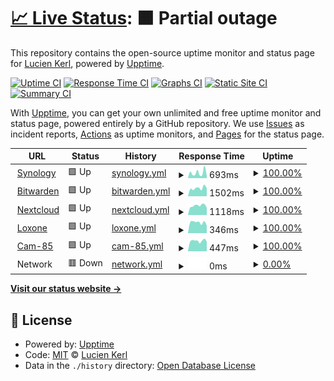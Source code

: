 # [📈 Live Status](https://lucienkerl.github.io/status): <!--live status--> **🟧 Partial outage**

This repository contains the open-source uptime monitor and status page for [Lucien Kerl](https://lucienkerl.github.io/status), powered by [Upptime](https://github.com/upptime/upptime).

[![Uptime CI](https://github.com/lucienkerl/status/workflows/Uptime%20CI/badge.svg)](https://github.com/lucienkerl/status/actions?query=workflow%3A%22Uptime+CI%22)
[![Response Time CI](https://github.com/lucienkerl/status/workflows/Response%20Time%20CI/badge.svg)](https://github.com/lucienkerl/status/actions?query=workflow%3A%22Response+Time+CI%22)
[![Graphs CI](https://github.com/lucienkerl/status/workflows/Graphs%20CI/badge.svg)](https://github.com/lucienkerl/status/actions?query=workflow%3A%22Graphs+CI%22)
[![Static Site CI](https://github.com/lucienkerl/status/workflows/Static%20Site%20CI/badge.svg)](https://github.com/lucienkerl/status/actions?query=workflow%3A%22Static+Site+CI%22)
[![Summary CI](https://github.com/lucienkerl/status/workflows/Summary%20CI/badge.svg)](https://github.com/lucienkerl/status/actions?query=workflow%3A%22Summary+CI%22)

With [Upptime](https://upptime.js.org), you can get your own unlimited and free uptime monitor and status page, powered entirely by a GitHub repository. We use [Issues](https://github.com/lucienkerl/status/issues) as incident reports, [Actions](https://github.com/lucienkerl/status/actions) as uptime monitors, and [Pages](https://lucienkerl.github.io/status) for the status page.

<!--start: status pages-->
<!-- This summary is generated by Upptime (https://github.com/upptime/upptime) -->
<!-- Do not edit this manually, your changes will be overwritten -->
<!-- prettier-ignore -->
| URL | Status | History | Response Time | Uptime |
| --- | ------ | ------- | ------------- | ------ |
| <img alt="" src="https://icons.duckduckgo.com/ip3/synology.kerl.io.ico" height="13"> [Synology](https://synology.kerl.io) | 🟩 Up | [synology.yml](https://github.com/lucienkerl/status/commits/HEAD/history/synology.yml) | <details><summary><img alt="Response time graph" src="./graphs/synology/response-time-week.png" height="20"> 693ms</summary><br><a href="https://status.kerl.io/history/synology"><img alt="Response time 1561" src="https://img.shields.io/endpoint?url=https%3A%2F%2Fraw.githubusercontent.com%2Flucienkerl%2Fstatus%2FHEAD%2Fapi%2Fsynology%2Fresponse-time.json"></a><br><a href="https://status.kerl.io/history/synology"><img alt="24-hour response time 755" src="https://img.shields.io/endpoint?url=https%3A%2F%2Fraw.githubusercontent.com%2Flucienkerl%2Fstatus%2FHEAD%2Fapi%2Fsynology%2Fresponse-time-day.json"></a><br><a href="https://status.kerl.io/history/synology"><img alt="7-day response time 693" src="https://img.shields.io/endpoint?url=https%3A%2F%2Fraw.githubusercontent.com%2Flucienkerl%2Fstatus%2FHEAD%2Fapi%2Fsynology%2Fresponse-time-week.json"></a><br><a href="https://status.kerl.io/history/synology"><img alt="30-day response time 719" src="https://img.shields.io/endpoint?url=https%3A%2F%2Fraw.githubusercontent.com%2Flucienkerl%2Fstatus%2FHEAD%2Fapi%2Fsynology%2Fresponse-time-month.json"></a><br><a href="https://status.kerl.io/history/synology"><img alt="1-year response time 1730" src="https://img.shields.io/endpoint?url=https%3A%2F%2Fraw.githubusercontent.com%2Flucienkerl%2Fstatus%2FHEAD%2Fapi%2Fsynology%2Fresponse-time-year.json"></a></details> | <details><summary><a href="https://status.kerl.io/history/synology">100.00%</a></summary><a href="https://status.kerl.io/history/synology"><img alt="All-time uptime 98.44%" src="https://img.shields.io/endpoint?url=https%3A%2F%2Fraw.githubusercontent.com%2Flucienkerl%2Fstatus%2FHEAD%2Fapi%2Fsynology%2Fuptime.json"></a><br><a href="https://status.kerl.io/history/synology"><img alt="24-hour uptime 100.00%" src="https://img.shields.io/endpoint?url=https%3A%2F%2Fraw.githubusercontent.com%2Flucienkerl%2Fstatus%2FHEAD%2Fapi%2Fsynology%2Fuptime-day.json"></a><br><a href="https://status.kerl.io/history/synology"><img alt="7-day uptime 100.00%" src="https://img.shields.io/endpoint?url=https%3A%2F%2Fraw.githubusercontent.com%2Flucienkerl%2Fstatus%2FHEAD%2Fapi%2Fsynology%2Fuptime-week.json"></a><br><a href="https://status.kerl.io/history/synology"><img alt="30-day uptime 99.44%" src="https://img.shields.io/endpoint?url=https%3A%2F%2Fraw.githubusercontent.com%2Flucienkerl%2Fstatus%2FHEAD%2Fapi%2Fsynology%2Fuptime-month.json"></a><br><a href="https://status.kerl.io/history/synology"><img alt="1-year uptime 97.31%" src="https://img.shields.io/endpoint?url=https%3A%2F%2Fraw.githubusercontent.com%2Flucienkerl%2Fstatus%2FHEAD%2Fapi%2Fsynology%2Fuptime-year.json"></a></details>
| <img alt="" src="https://icons.duckduckgo.com/ip3/bitwarden.kerl.io.ico" height="13"> [Bitwarden](https://bitwarden.kerl.io) | 🟩 Up | [bitwarden.yml](https://github.com/lucienkerl/status/commits/HEAD/history/bitwarden.yml) | <details><summary><img alt="Response time graph" src="./graphs/bitwarden/response-time-week.png" height="20"> 1502ms</summary><br><a href="https://status.kerl.io/history/bitwarden"><img alt="Response time 731" src="https://img.shields.io/endpoint?url=https%3A%2F%2Fraw.githubusercontent.com%2Flucienkerl%2Fstatus%2FHEAD%2Fapi%2Fbitwarden%2Fresponse-time.json"></a><br><a href="https://status.kerl.io/history/bitwarden"><img alt="24-hour response time 3944" src="https://img.shields.io/endpoint?url=https%3A%2F%2Fraw.githubusercontent.com%2Flucienkerl%2Fstatus%2FHEAD%2Fapi%2Fbitwarden%2Fresponse-time-day.json"></a><br><a href="https://status.kerl.io/history/bitwarden"><img alt="7-day response time 1502" src="https://img.shields.io/endpoint?url=https%3A%2F%2Fraw.githubusercontent.com%2Flucienkerl%2Fstatus%2FHEAD%2Fapi%2Fbitwarden%2Fresponse-time-week.json"></a><br><a href="https://status.kerl.io/history/bitwarden"><img alt="30-day response time 934" src="https://img.shields.io/endpoint?url=https%3A%2F%2Fraw.githubusercontent.com%2Flucienkerl%2Fstatus%2FHEAD%2Fapi%2Fbitwarden%2Fresponse-time-month.json"></a><br><a href="https://status.kerl.io/history/bitwarden"><img alt="1-year response time 744" src="https://img.shields.io/endpoint?url=https%3A%2F%2Fraw.githubusercontent.com%2Flucienkerl%2Fstatus%2FHEAD%2Fapi%2Fbitwarden%2Fresponse-time-year.json"></a></details> | <details><summary><a href="https://status.kerl.io/history/bitwarden">100.00%</a></summary><a href="https://status.kerl.io/history/bitwarden"><img alt="All-time uptime 99.37%" src="https://img.shields.io/endpoint?url=https%3A%2F%2Fraw.githubusercontent.com%2Flucienkerl%2Fstatus%2FHEAD%2Fapi%2Fbitwarden%2Fuptime.json"></a><br><a href="https://status.kerl.io/history/bitwarden"><img alt="24-hour uptime 100.00%" src="https://img.shields.io/endpoint?url=https%3A%2F%2Fraw.githubusercontent.com%2Flucienkerl%2Fstatus%2FHEAD%2Fapi%2Fbitwarden%2Fuptime-day.json"></a><br><a href="https://status.kerl.io/history/bitwarden"><img alt="7-day uptime 100.00%" src="https://img.shields.io/endpoint?url=https%3A%2F%2Fraw.githubusercontent.com%2Flucienkerl%2Fstatus%2FHEAD%2Fapi%2Fbitwarden%2Fuptime-week.json"></a><br><a href="https://status.kerl.io/history/bitwarden"><img alt="30-day uptime 99.44%" src="https://img.shields.io/endpoint?url=https%3A%2F%2Fraw.githubusercontent.com%2Flucienkerl%2Fstatus%2FHEAD%2Fapi%2Fbitwarden%2Fuptime-month.json"></a><br><a href="https://status.kerl.io/history/bitwarden"><img alt="1-year uptime 99.17%" src="https://img.shields.io/endpoint?url=https%3A%2F%2Fraw.githubusercontent.com%2Flucienkerl%2Fstatus%2FHEAD%2Fapi%2Fbitwarden%2Fuptime-year.json"></a></details>
| <img alt="" src="https://icons.duckduckgo.com/ip3/nextcloud.kerl.io.ico" height="13"> [Nextcloud](https://nextcloud.kerl.io) | 🟩 Up | [nextcloud.yml](https://github.com/lucienkerl/status/commits/HEAD/history/nextcloud.yml) | <details><summary><img alt="Response time graph" src="./graphs/nextcloud/response-time-week.png" height="20"> 1118ms</summary><br><a href="https://status.kerl.io/history/nextcloud"><img alt="Response time 1268" src="https://img.shields.io/endpoint?url=https%3A%2F%2Fraw.githubusercontent.com%2Flucienkerl%2Fstatus%2FHEAD%2Fapi%2Fnextcloud%2Fresponse-time.json"></a><br><a href="https://status.kerl.io/history/nextcloud"><img alt="24-hour response time 1086" src="https://img.shields.io/endpoint?url=https%3A%2F%2Fraw.githubusercontent.com%2Flucienkerl%2Fstatus%2FHEAD%2Fapi%2Fnextcloud%2Fresponse-time-day.json"></a><br><a href="https://status.kerl.io/history/nextcloud"><img alt="7-day response time 1118" src="https://img.shields.io/endpoint?url=https%3A%2F%2Fraw.githubusercontent.com%2Flucienkerl%2Fstatus%2FHEAD%2Fapi%2Fnextcloud%2Fresponse-time-week.json"></a><br><a href="https://status.kerl.io/history/nextcloud"><img alt="30-day response time 1423" src="https://img.shields.io/endpoint?url=https%3A%2F%2Fraw.githubusercontent.com%2Flucienkerl%2Fstatus%2FHEAD%2Fapi%2Fnextcloud%2Fresponse-time-month.json"></a><br><a href="https://status.kerl.io/history/nextcloud"><img alt="1-year response time 1343" src="https://img.shields.io/endpoint?url=https%3A%2F%2Fraw.githubusercontent.com%2Flucienkerl%2Fstatus%2FHEAD%2Fapi%2Fnextcloud%2Fresponse-time-year.json"></a></details> | <details><summary><a href="https://status.kerl.io/history/nextcloud">100.00%</a></summary><a href="https://status.kerl.io/history/nextcloud"><img alt="All-time uptime 91.92%" src="https://img.shields.io/endpoint?url=https%3A%2F%2Fraw.githubusercontent.com%2Flucienkerl%2Fstatus%2FHEAD%2Fapi%2Fnextcloud%2Fuptime.json"></a><br><a href="https://status.kerl.io/history/nextcloud"><img alt="24-hour uptime 100.00%" src="https://img.shields.io/endpoint?url=https%3A%2F%2Fraw.githubusercontent.com%2Flucienkerl%2Fstatus%2FHEAD%2Fapi%2Fnextcloud%2Fuptime-day.json"></a><br><a href="https://status.kerl.io/history/nextcloud"><img alt="7-day uptime 100.00%" src="https://img.shields.io/endpoint?url=https%3A%2F%2Fraw.githubusercontent.com%2Flucienkerl%2Fstatus%2FHEAD%2Fapi%2Fnextcloud%2Fuptime-week.json"></a><br><a href="https://status.kerl.io/history/nextcloud"><img alt="30-day uptime 99.44%" src="https://img.shields.io/endpoint?url=https%3A%2F%2Fraw.githubusercontent.com%2Flucienkerl%2Fstatus%2FHEAD%2Fapi%2Fnextcloud%2Fuptime-month.json"></a><br><a href="https://status.kerl.io/history/nextcloud"><img alt="1-year uptime 79.52%" src="https://img.shields.io/endpoint?url=https%3A%2F%2Fraw.githubusercontent.com%2Flucienkerl%2Fstatus%2FHEAD%2Fapi%2Fnextcloud%2Fuptime-year.json"></a></details>
| <img alt="" src="https://icons.duckduckgo.com/ip3/loxone.kerl.io.ico" height="13"> [Loxone](http://loxone.kerl.io) | 🟩 Up | [loxone.yml](https://github.com/lucienkerl/status/commits/HEAD/history/loxone.yml) | <details><summary><img alt="Response time graph" src="./graphs/loxone/response-time-week.png" height="20"> 346ms</summary><br><a href="https://status.kerl.io/history/loxone"><img alt="Response time 979" src="https://img.shields.io/endpoint?url=https%3A%2F%2Fraw.githubusercontent.com%2Flucienkerl%2Fstatus%2FHEAD%2Fapi%2Floxone%2Fresponse-time.json"></a><br><a href="https://status.kerl.io/history/loxone"><img alt="24-hour response time 341" src="https://img.shields.io/endpoint?url=https%3A%2F%2Fraw.githubusercontent.com%2Flucienkerl%2Fstatus%2FHEAD%2Fapi%2Floxone%2Fresponse-time-day.json"></a><br><a href="https://status.kerl.io/history/loxone"><img alt="7-day response time 346" src="https://img.shields.io/endpoint?url=https%3A%2F%2Fraw.githubusercontent.com%2Flucienkerl%2Fstatus%2FHEAD%2Fapi%2Floxone%2Fresponse-time-week.json"></a><br><a href="https://status.kerl.io/history/loxone"><img alt="30-day response time 329" src="https://img.shields.io/endpoint?url=https%3A%2F%2Fraw.githubusercontent.com%2Flucienkerl%2Fstatus%2FHEAD%2Fapi%2Floxone%2Fresponse-time-month.json"></a><br><a href="https://status.kerl.io/history/loxone"><img alt="1-year response time 914" src="https://img.shields.io/endpoint?url=https%3A%2F%2Fraw.githubusercontent.com%2Flucienkerl%2Fstatus%2FHEAD%2Fapi%2Floxone%2Fresponse-time-year.json"></a></details> | <details><summary><a href="https://status.kerl.io/history/loxone">100.00%</a></summary><a href="https://status.kerl.io/history/loxone"><img alt="All-time uptime 96.65%" src="https://img.shields.io/endpoint?url=https%3A%2F%2Fraw.githubusercontent.com%2Flucienkerl%2Fstatus%2FHEAD%2Fapi%2Floxone%2Fuptime.json"></a><br><a href="https://status.kerl.io/history/loxone"><img alt="24-hour uptime 100.00%" src="https://img.shields.io/endpoint?url=https%3A%2F%2Fraw.githubusercontent.com%2Flucienkerl%2Fstatus%2FHEAD%2Fapi%2Floxone%2Fuptime-day.json"></a><br><a href="https://status.kerl.io/history/loxone"><img alt="7-day uptime 100.00%" src="https://img.shields.io/endpoint?url=https%3A%2F%2Fraw.githubusercontent.com%2Flucienkerl%2Fstatus%2FHEAD%2Fapi%2Floxone%2Fuptime-week.json"></a><br><a href="https://status.kerl.io/history/loxone"><img alt="30-day uptime 99.41%" src="https://img.shields.io/endpoint?url=https%3A%2F%2Fraw.githubusercontent.com%2Flucienkerl%2Fstatus%2FHEAD%2Fapi%2Floxone%2Fuptime-month.json"></a><br><a href="https://status.kerl.io/history/loxone"><img alt="1-year uptime 91.76%" src="https://img.shields.io/endpoint?url=https%3A%2F%2Fraw.githubusercontent.com%2Flucienkerl%2Fstatus%2FHEAD%2Fapi%2Floxone%2Fuptime-year.json"></a></details>
| <img alt="" src="https://icons.duckduckgo.com/ip3/lucien.kerl.io.ico" height="13"> [Cam-85](http://lucien.kerl.io:85) | 🟩 Up | [cam-85.yml](https://github.com/lucienkerl/status/commits/HEAD/history/cam-85.yml) | <details><summary><img alt="Response time graph" src="./graphs/cam-85/response-time-week.png" height="20"> 447ms</summary><br><a href="https://status.kerl.io/history/cam-85"><img alt="Response time 639" src="https://img.shields.io/endpoint?url=https%3A%2F%2Fraw.githubusercontent.com%2Flucienkerl%2Fstatus%2FHEAD%2Fapi%2Fcam-85%2Fresponse-time.json"></a><br><a href="https://status.kerl.io/history/cam-85"><img alt="24-hour response time 498" src="https://img.shields.io/endpoint?url=https%3A%2F%2Fraw.githubusercontent.com%2Flucienkerl%2Fstatus%2FHEAD%2Fapi%2Fcam-85%2Fresponse-time-day.json"></a><br><a href="https://status.kerl.io/history/cam-85"><img alt="7-day response time 447" src="https://img.shields.io/endpoint?url=https%3A%2F%2Fraw.githubusercontent.com%2Flucienkerl%2Fstatus%2FHEAD%2Fapi%2Fcam-85%2Fresponse-time-week.json"></a><br><a href="https://status.kerl.io/history/cam-85"><img alt="30-day response time 808" src="https://img.shields.io/endpoint?url=https%3A%2F%2Fraw.githubusercontent.com%2Flucienkerl%2Fstatus%2FHEAD%2Fapi%2Fcam-85%2Fresponse-time-month.json"></a><br><a href="https://status.kerl.io/history/cam-85"><img alt="1-year response time 690" src="https://img.shields.io/endpoint?url=https%3A%2F%2Fraw.githubusercontent.com%2Flucienkerl%2Fstatus%2FHEAD%2Fapi%2Fcam-85%2Fresponse-time-year.json"></a></details> | <details><summary><a href="https://status.kerl.io/history/cam-85">100.00%</a></summary><a href="https://status.kerl.io/history/cam-85"><img alt="All-time uptime 96.07%" src="https://img.shields.io/endpoint?url=https%3A%2F%2Fraw.githubusercontent.com%2Flucienkerl%2Fstatus%2FHEAD%2Fapi%2Fcam-85%2Fuptime.json"></a><br><a href="https://status.kerl.io/history/cam-85"><img alt="24-hour uptime 100.00%" src="https://img.shields.io/endpoint?url=https%3A%2F%2Fraw.githubusercontent.com%2Flucienkerl%2Fstatus%2FHEAD%2Fapi%2Fcam-85%2Fuptime-day.json"></a><br><a href="https://status.kerl.io/history/cam-85"><img alt="7-day uptime 100.00%" src="https://img.shields.io/endpoint?url=https%3A%2F%2Fraw.githubusercontent.com%2Flucienkerl%2Fstatus%2FHEAD%2Fapi%2Fcam-85%2Fuptime-week.json"></a><br><a href="https://status.kerl.io/history/cam-85"><img alt="30-day uptime 99.45%" src="https://img.shields.io/endpoint?url=https%3A%2F%2Fraw.githubusercontent.com%2Flucienkerl%2Fstatus%2FHEAD%2Fapi%2Fcam-85%2Fuptime-month.json"></a><br><a href="https://status.kerl.io/history/cam-85"><img alt="1-year uptime 92.43%" src="https://img.shields.io/endpoint?url=https%3A%2F%2Fraw.githubusercontent.com%2Flucienkerl%2Fstatus%2FHEAD%2Fapi%2Fcam-85%2Fuptime-year.json"></a></details>
| <img alt="" src="https://icons.duckduckgo.com/ip3/null.ico" height="13"> Network | 🟥 Down | [network.yml](https://github.com/lucienkerl/status/commits/HEAD/history/network.yml) | <details><summary><img alt="Response time graph" src="./graphs/network/response-time-week.png" height="20"> 0ms</summary><br><a href="https://status.kerl.io/history/network"><img alt="Response time 666" src="https://img.shields.io/endpoint?url=https%3A%2F%2Fraw.githubusercontent.com%2Flucienkerl%2Fstatus%2FHEAD%2Fapi%2Fnetwork%2Fresponse-time.json"></a><br><a href="https://status.kerl.io/history/network"><img alt="24-hour response time 0" src="https://img.shields.io/endpoint?url=https%3A%2F%2Fraw.githubusercontent.com%2Flucienkerl%2Fstatus%2FHEAD%2Fapi%2Fnetwork%2Fresponse-time-day.json"></a><br><a href="https://status.kerl.io/history/network"><img alt="7-day response time 0" src="https://img.shields.io/endpoint?url=https%3A%2F%2Fraw.githubusercontent.com%2Flucienkerl%2Fstatus%2FHEAD%2Fapi%2Fnetwork%2Fresponse-time-week.json"></a><br><a href="https://status.kerl.io/history/network"><img alt="30-day response time 0" src="https://img.shields.io/endpoint?url=https%3A%2F%2Fraw.githubusercontent.com%2Flucienkerl%2Fstatus%2FHEAD%2Fapi%2Fnetwork%2Fresponse-time-month.json"></a><br><a href="https://status.kerl.io/history/network"><img alt="1-year response time 0" src="https://img.shields.io/endpoint?url=https%3A%2F%2Fraw.githubusercontent.com%2Flucienkerl%2Fstatus%2FHEAD%2Fapi%2Fnetwork%2Fresponse-time-year.json"></a></details> | <details><summary><a href="https://status.kerl.io/history/network">0.00%</a></summary><a href="https://status.kerl.io/history/network"><img alt="All-time uptime 59.58%" src="https://img.shields.io/endpoint?url=https%3A%2F%2Fraw.githubusercontent.com%2Flucienkerl%2Fstatus%2FHEAD%2Fapi%2Fnetwork%2Fuptime.json"></a><br><a href="https://status.kerl.io/history/network"><img alt="24-hour uptime 0.00%" src="https://img.shields.io/endpoint?url=https%3A%2F%2Fraw.githubusercontent.com%2Flucienkerl%2Fstatus%2FHEAD%2Fapi%2Fnetwork%2Fuptime-day.json"></a><br><a href="https://status.kerl.io/history/network"><img alt="7-day uptime 0.00%" src="https://img.shields.io/endpoint?url=https%3A%2F%2Fraw.githubusercontent.com%2Flucienkerl%2Fstatus%2FHEAD%2Fapi%2Fnetwork%2Fuptime-week.json"></a><br><a href="https://status.kerl.io/history/network"><img alt="30-day uptime 0.00%" src="https://img.shields.io/endpoint?url=https%3A%2F%2Fraw.githubusercontent.com%2Flucienkerl%2Fstatus%2FHEAD%2Fapi%2Fnetwork%2Fuptime-month.json"></a><br><a href="https://status.kerl.io/history/network"><img alt="1-year uptime 0.00%" src="https://img.shields.io/endpoint?url=https%3A%2F%2Fraw.githubusercontent.com%2Flucienkerl%2Fstatus%2FHEAD%2Fapi%2Fnetwork%2Fuptime-year.json"></a></details>

<!--end: status pages-->

[**Visit our status website →**](https://lucienkerl.github.io/status)

## 📄 License

- Powered by: [Upptime](https://github.com/upptime/upptime)
- Code: [MIT](./LICENSE) © [Lucien Kerl](https://lucienkerl.github.io/status)
- Data in the `./history` directory: [Open Database License](https://opendatacommons.org/licenses/odbl/1-0/)
